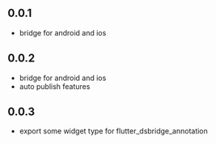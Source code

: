 ## 0.0.1

* bridge for android and ios

## 0.0.2

* bridge for android and ios
* auto publish features

## 0.0.3

* export some widget type for flutter_dsbridge_annotation

